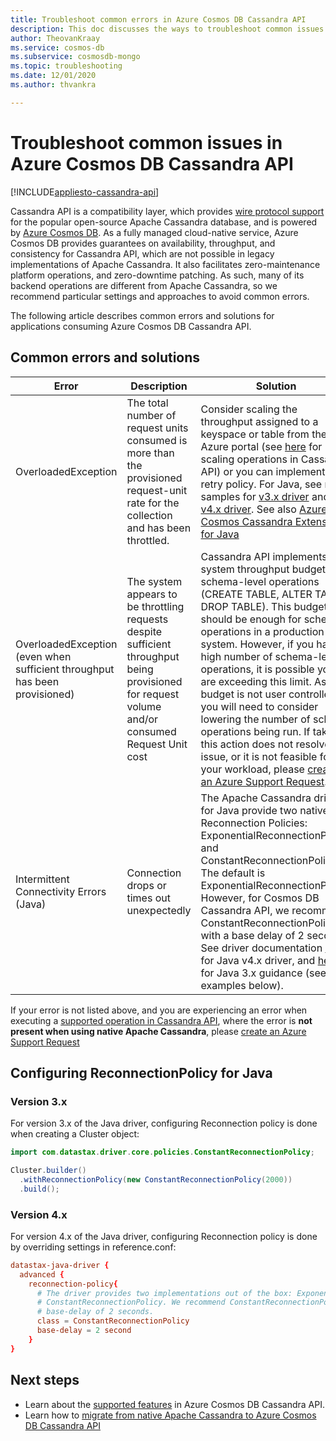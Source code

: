 ```yaml
---
title: Troubleshoot common errors in Azure Cosmos DB Cassandra API
description: This doc discusses the ways to troubleshoot common issues encountered in Azure Cosmos DB Cassandra API
author: TheovanKraay
ms.service: cosmos-db
ms.subservice: cosmosdb-mongo
ms.topic: troubleshooting
ms.date: 12/01/2020
ms.author: thvankra

---
```


# Troubleshoot common issues in Azure Cosmos DB Cassandra API
[!INCLUDE[appliesto-cassandra-api](includes/appliesto-cassandra-api.md)]

Cassandra API is a compatibility layer, which provides [wire protocol support](cassandra-support.md) for the popular open-source Apache Cassandra database, and is powered by [Azure Cosmos DB](https://docs.microsoft.com/azure/cosmos-db/introduction). As a fully managed cloud-native service, Azure Cosmos DB provides guarantees on availability, throughput, and consistency for Cassandra API, which are not possible in legacy implementations of Apache Cassandra. It also facilitates zero-maintenance platform operations, and zero-downtime patching. As such, many of its backend operations are different from Apache Cassandra, so we recommend particular settings and approaches to avoid common errors. 

The following article describes common errors and solutions for applications consuming Azure Cosmos DB Cassandra API.

## Common errors and solutions

| Error               |  Description  | Solution  |
|---------------------|---------------|-----------|
| OverloadedException     | The total number of request units consumed is more than the provisioned request-unit rate for the collection and has been throttled. | Consider scaling the throughput assigned to a keyspace or table from the Azure portal (see [here](manage-scale-cassandra.md) for scaling operations in Cassandra API) or you can implement a retry policy. For Java, see retry samples for [v3.x driver](https://github.com/Azure-Samples/azure-cosmos-cassandra-java-retry-sample) and [v4.x driver](https://github.com/Azure-Samples/azure-cosmos-cassandra-java-retry-sample-v4). See also [Azure Cosmos Cassandra Extensions for Java](https://github.com/Azure/azure-cosmos-cassandra-extensions) |
| OverloadedException (even when sufficient throughput has been provisioned) | The system appears to be throttling requests despite sufficient throughput being provisioned for request volume and/or consumed Request Unit cost  | Cassandra API implements a system throughput budget for schema-level operations (CREATE TABLE, ALTER TABLE, DROP TABLE). This budget should be enough for schema operations in a production system. However, if you have a high number of schema-level operations, it is possible you are exceeding this limit. As this budget is not user controlled, you will need to consider lowering the number of schema operations being run. If taking this action does not resolve the issue, or it is not feasible for your workload, please [create an Azure Support Request](https://docs.microsoft.com/azure/azure-portal/supportability/how-to-create-azure-support-request).|
| Intermittent Connectivity Errors (Java) | Connection drops or times out unexpectedly | The Apache Cassandra drivers for Java provide two native Reconnection Policies: ExponentialReconnectionPolicy and ConstantReconnectionPolicy. The default is ExponentialReconnectionPolicy. However, for Cosmos DB Cassandra API, we recommend ConstantReconnectionPolicy with a base delay of 2 seconds. See driver documentation [here](https://docs.datastax.com/en/developer/java-driver/4.9/manual/core/reconnection/)  for Java v4.x driver, and [here](https://docs.datastax.com/en/developer/java-driver/3.7/manual/reconnection/) for Java 3.x guidance (see also examples below).|

If your error is not listed above, and you are experiencing an error when executing a [supported operation in Cassandra API](cassandra-support.md), where the error is **not present when using native Apache Cassandra**, please [create an Azure Support Request](https://docs.microsoft.com/azure/azure-portal/supportability/how-to-create-azure-support-request)

## Configuring ReconnectionPolicy for Java

### Version 3.x

For version 3.x of the Java driver, configuring Reconnection policy is done when creating a Cluster object:

```java
import com.datastax.driver.core.policies.ConstantReconnectionPolicy;

Cluster.builder()
  .withReconnectionPolicy(new ConstantReconnectionPolicy(2000))
  .build();
```

### Version 4.x

For version 4.x of the Java driver, configuring Reconnection policy is done by overriding settings in reference.conf:

```conf
datastax-java-driver {
  advanced {
    reconnection-policy{
      # The driver provides two implementations out of the box: ExponentialReconnectionPolicy and
      # ConstantReconnectionPolicy. We recommend ConstantReconnectionPolicy for Cassandra API, with 
      # base-delay of 2 seconds.
      class = ConstantReconnectionPolicy
      base-delay = 2 second
    }
}
```

## Next steps

- Learn about the [supported features](cassandra-support.md) in Azure Cosmos DB Cassandra API.
- Learn how to [migrate from native Apache Cassandra to Azure Cosmos DB Cassandra API](cassandra-migrate-cosmos-db-databricks.md)

